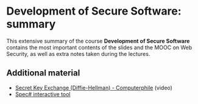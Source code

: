 # Development of Secure Software: summary

This extensive summary of the course **Development of Secure Software** contains the most important contents of the slides and the MOOC on Web Security, as well as extra notes taken during the lectures.

## Additional material
 - [Secret Key Exchange (Diffie-Hellman) - Computerphile](https://youtu.be/NmM9HA2MQGI) (video)
 - [Spec# interactive tool](https://rise4fun.com/SpecSharp/)